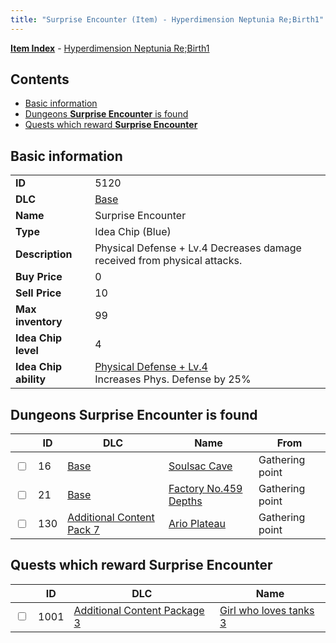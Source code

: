 ```yaml
---
title: "Surprise Encounter (Item) - Hyperdimension Neptunia Re;Birth1"
---
```


[**Item Index**](/neptunia/rb1/item/index.html) - [Hyperdimension Neptunia Re;Birth1](/neptunia/rb1)

## Contents

- [Basic information](#basic-information)
- [Dungeons **Surprise Encounter** is found](#dungeons-surprise-encounter-is-found)
- [Quests which reward **Surprise Encounter**](#quests-which-reward-surprise-encounter)

## Basic information

|   |   |
| -- | -- |
| **ID** | 5120 |
| **DLC** | [Base](/neptunia/rb1/dlc/1-base.html) |
| **Name** | Surprise Encounter |
| **Type** | Idea Chip (Blue) |
| **Description** | Physical Defense + Lv.4 Decreases damage received from physical attacks. |
| **Buy Price** | 0 |
| **Sell Price** | 10 |
| **Max inventory** | 99 |
| **Idea Chip level** | 4 |
| **Idea Chip ability** | [Physical Defense + Lv.4](/neptunia/rb1/avatar/1-9619-physical-defense-lv-4.html)<br />Increases Phys. Defense by 25% |


## Dungeons **Surprise Encounter** is found

|    | ID | DLC | Name | From |
| -- | -- | --- | ---- | ---- |
| <input type="checkbox" id="rb1-dungeon-1-16" class="trackbox" /> | 16 | [Base](/neptunia/rb1/dlc/1-base.html) | [Soulsac Cave](/neptunia/rb1/dungeon/1-16-soulsac-cave.html) | Gathering point |
| <input type="checkbox" id="rb1-dungeon-1-21" class="trackbox" /> | 21 | [Base](/neptunia/rb1/dlc/1-base.html) | [Factory No.459 Depths](/neptunia/rb1/dungeon/1-21-factory-no-459-depths.html) | Gathering point |
| <input type="checkbox" id="rb1-dungeon-16-130" class="trackbox" /> | 130 | [Additional Content Pack 7](/neptunia/rb1/dlc/16-pack7.html) | [Ario Plateau](/neptunia/rb1/dungeon/16-130-ario-plateau.html) | Gathering point |


## Quests which reward **Surprise Encounter**

|    | ID | DLC | Name |
| -- | -- | --- | ---- |
| <input type="checkbox" id="rb1-quest-12-1001" class="trackbox" /> | 1001 | [Additional Content Package 3](/neptunia/rb1/dlc/12-pack3.html) | [Girl who loves tanks 3](/neptunia/rb1/quest/12-1001-girl-who-loves-tanks-3.html) |
